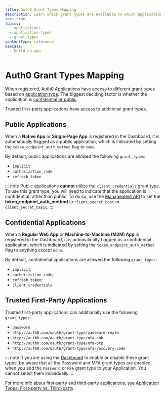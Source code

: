 ```yaml
---
title: Auth0 Grant Types Mapping
description: Learn which grant types are available to which application types with Auth0.
toc: true
topics:
  - applications
  - application-types
  - grant-types
contentType: reference
useCase:
  - build-an-app
---
```


# Auth0 Grant Types Mapping

When registered, Auth0 Applications have access to different grant types based on [application type](/applications). The biggest deciding factor is whether the application is [confidential or public](/applications/concepts/app-types-confidential-public).

Trusted first-party applications have access to additional grant types.

## Public Applications

When a **Native App** or **Single-Page App** is registered in the Dashboard, it is automatically flagged as a public application, which is indicated by setting the `token_endpoint_auth_method` flag to `none`.

By default, public applications are allowed the following `grant_types`:

* `implicit`
* `authorization_code`
* `refresh_token`

::: note
Public applications **cannot** utilize the `client_credentials` grant type. To use this grant type, you will need to indicate that the application is confidential rather than public. To do so, use the [Management API](/api/management/v2#!/Clients/patch_clients_by_id) to set the **token_endpoint_auth_method** to `client_secret_post` or `client_secret_basic`.
:::

## Confidential Applications

When a **Regular Web App** or **Machine-to-Machine (M2M) App** is registered in the Dashboard, it is automatically flagged as a confidential application, which is indicated by setting the `token_endpoint_auth_method` flag to anything *except* `none`. 

By default, confidential applications are allowed the following `grant_types`:

* `implicit`;
* `authorization_code`;
* `refresh_token`;
* `client_credentials`

## Trusted First-Party Applications

Trusted first-party applications can additionally use the following `grant_types`:

* `password`
* `http://auth0.com/oauth/grant-type/password-realm`
* `http://auth0.com/oauth/grant-type/mfa-oob`
* `http://auth0.com/oauth/grant-type/mfa-otp`
* `http://auth0.com/oauth/grant-type/mfa-recovery-code`

::: note
If you are using the [Dashboard](${manage_url}) to enable or disable these grant types, be aware that all the Password and MFA grant types are enabled when you add the `Password` or `MFA` grant type to your Application. You cannot select them individually.
:::

For more info about first-party and third-party applications, see [Application Types: First-party vs. Third-party](/applications/concepts/app-types-first-third-party).
